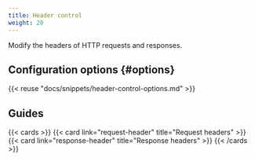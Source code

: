 ```yaml
---
title: Header control
weight: 20
---
```


Modify the headers of HTTP requests and responses.

## Configuration options {#options}

{{< reuse "docs/snippets/header-control-options.md" >}}

## Guides

{{< cards >}}
  {{< card link="request-header" title="Request headers" >}}
  {{< card link="response-header" title="Response headers" >}}
{{< /cards >}}
